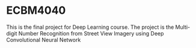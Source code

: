 # ECBM4040
This is the final project for Deep Learning course. The project is the Multi-digit Number Recognition from Street View Imagery using Deep Convolutional 
Neural Network
